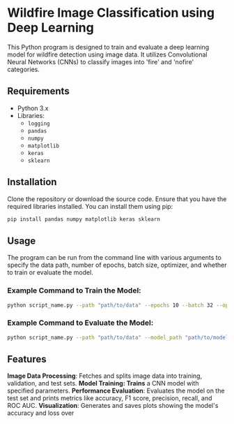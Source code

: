 # Wildfire Image Classification using Deep Learning

This Python program is designed to train and evaluate a deep learning model for wildfire detection using image data. It utilizes Convolutional Neural Networks (CNNs) to classify images into 'fire' and 'nofire' categories.

## Requirements

- Python 3.x
- Libraries:
  - `logging`
  - `pandas`
  - `numpy`
  - `matplotlib`
  - `keras`
  - `sklearn`

## Installation

Clone the repository or download the source code. Ensure that you have the required libraries installed. You can install them using pip:

```bash
pip install pandas numpy matplotlib keras sklearn
```

## Usage
The program can be run from the command line with various arguments to specify the data path, number of epochs, batch size, optimizer, and whether to train or evaluate the model.

### Example Command to Train the Model:
```bash
python script_name.py --path "path/to/data" --epochs 10 --batch 32 --optimizer adam --train
```

### Example Command to Evaluate the Model:
```bash
python script_name.py --path "path/to/data" --model_path "path/to/model.keras" --batch 32
```

## Features
**Image Data Processing**: Fetches and splits image data into training, validation, and test sets.
**Model Training: Trains** a CNN model with specified parameters.
**Performance Evaluation**: Evaluates the model on the test set and prints metrics like accuracy, F1 score, precision, recall, and ROC AUC.
**Visualization**: Generates and saves plots showing the model's accuracy and loss over 
